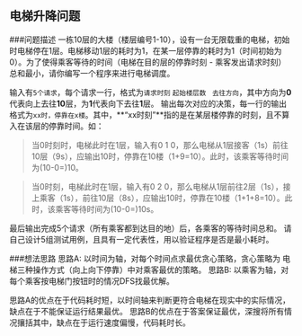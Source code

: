 ﻿电梯升降问题
--------------------

###问题描述
       一栋10层的大楼（楼层编号1-10），设有一台无限载重的电梯，初始时电梯停在1层。电梯移动1层的耗时为1，在某一层停靠的耗时为1（时间初始为0）。为了使得乘客等待的时间（电梯在目的层的停靠时刻 - 乘客发出请求时刻）总和最小，请你编写一个程序来进行电梯调度。

输入有``5个请求``，每个请求一行，格式为``请求时刻`` ``起始楼层数 `` ``去往方向``，其中方向为**0**代表向上去往**10**层，为**1**代表向下去往**1**层。
输出每次对应的决策，每一行的输出格式为``xx时，停靠在x楼``。其中，**“xx时刻”**指的是在某层楼停靠的时刻，且不算入在该层的停靠时间。如：

>当0时刻时，电梯此时在1层，输入有0 1 0，那么电梯从1层接客（1s）前往10层（9s），应输出10时，停靠在10楼（1+9=10）。此时，该乘客等待时间为(10-0=)10。

>当0时刻，电梯此时在1层，输入有0 2 0，那么电梯从1层前往2层（1s），接上乘客（1s），前往10层（8s），应输出10时，停靠在10楼（1+1+8=10）。此时，该乘客等待时间为(10-0=)10s。

最后输出完成5个请求（所有乘客都到达目的地）后，各乘客的等待时间总和。
请自己设计5组测试用例，且具有一定代表性，用以验证程序是否是最小耗时。

###想法思路
    思路A: 以时间为轴，对每个时间点求最优贪心策略，贪心策略为 电梯三种操作方式（向上向下停靠）中对乘客最优的策略。
    思路B: 以乘客为轴，对每个乘客按电梯门按钮时的情况DFS找最优解。

思路A的优点在于代码耗时短，以时间轴来判断更符合电梯在现实中的实际情况，缺点在于不能保证运行结果最优。
思路B的优点在于答案保证最优，深搜将所有情况攘括其中，缺点在于运行速度偏慢，代码耗时长。
